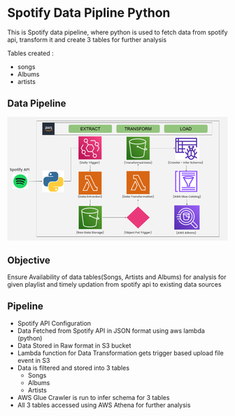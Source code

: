 # Spotify Data Pipline Python
This is Spotify data pipeline, where python is used to fetch data from spotify api, transform it and create 3 tables for further analysis

Tables created :
  - songs
  - Albums
  - artists

## Data Pipeline
![alt text](https://github.com/harish95/Spotify_Data_Pipline_Python/blob/main/Spotify%20Data%20Pipeling%20using%20Python%20%26%20AWS.png)

## Objective
Ensure Availability of data tables(Songs, Artists and Albums) for analysis for given playlist and timely updation from spotify api to  existing data sources

## Pipeline
- Spotify API Configuration
- Data Fetched from Spotify API in JSON format using aws lambda (python)
- Data Stored in Raw format in S3 bucket
- Lambda function for Data Transformation gets trigger based upload file event in S3
- Data is filtered and stored into 3 tables
    - Songs
    - Albums
    - Artists
- AWS Glue Crawler is run to infer schema for 3 tables
- All 3 tables accessed using AWS Athena for further analysis

